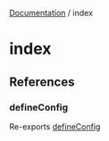 [Documentation](../index.md) / index

# index

## References

### defineConfig

Re-exports [defineConfig](../config/functions/defineConfig.md)
